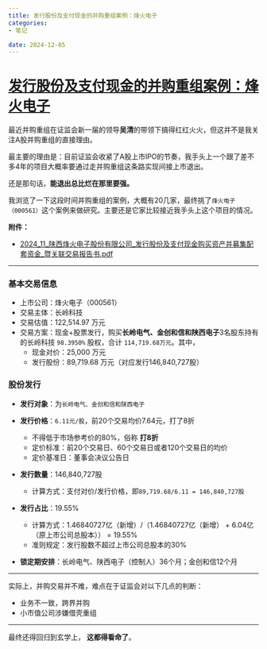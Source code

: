 ```yaml
---
title: 发行股份及支付现金的并购重组案例：烽火电子
categories:
- 笔记

date: 2024-12-05
---
```


# [发行股份及支付现金的并购重组案例：烽火电子](https://github.com/chinobing/chinobing.github.io/issues/15)

最近并购重组在证监会新一届的领导**吴清**的带领下搞得红红火火，但这并不是我关注A股并购重组的直接理由。

最主要的理由是：目前证监会收紧了A股上市IPO的节奏，我手头上一个跟了差不多4年的项目大概率要通过走并购重组这条路实现间接上市退出。 

还是那句话，**能退出总比烂在那里要强。**

我浏览了一下这段时间并购重组的案例，大概有20几家，最终挑了`烽火电子（000561）`这个案例来做研究。主要还是它家比较接近我手头上这个项目的情况。

 **附件：**
- [2024_11_陕西烽火电子股份有限公司_发行股份及支付现金购买资产并募集配套资金_暨关联交易报告书.pdf](https://github.com/user-attachments/files/18017783/2024_11_._._.pdf)

---

### 基本交易信息
- 上市公司：烽火电子（000561）
- 交易主体：长岭科技
- 交易估值：122,514.97 万元
- 交易方案：现金+股票发行，购买**长岭电气、金创和信和陕西电子**3名股东持有的长岭科技 `98.3950%` 股权，合计 `114,719.68万元`。其中，
   - 现金对价：25,000 万元
   - 发行股份：89,719.68 万元（对应发行146,840,727股）

### 股份发行
- **发行对象**：为`长岭电气、金创和信和陕西电子`
- **发行价格**：`6.11元/股`，前20个交易均价7.64元，打了8折
   - 不得低于市场参考价的80%，俗称 **打8折**
   - 定价标准：前20个交易日、60个交易日或者120个交易日的均价
   - 定价基准日：董事会决议公告日
- **发行数量**：146,840,727股
   - 计算方式：支付对价/发行价格，即`89,719.68/6.11 = 146,840,727股`
- **发行占比**：19.55%
   - 计算方式：1.46840727亿（新增）/（1.46840727亿（新增） + 6.04亿（原上市公司总股本）） = 19.55%
   - 准则规定：发行股数不超过上市公司总股本的30%

- **锁定期安排**：长岭电气、陕西电子（控制人）36个月；金创和信12个月
---

实际上，并购交易并不难，难点在于证监会对以下几点的判断：
- 业务不一致，跨界并购
- 小市值公司涉嫌借壳重组

---

最终还得回归到玄学上， **这都得看命了**。





